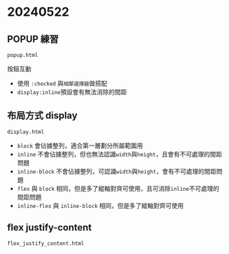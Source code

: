# 20240522

## POPUP 練習

`popup.html`

按鈕互動

- 使用 `:checked` 與`相鄰選擇器`做搭配
- `display:inline`預設會有無法消除的間距

## 布局方式 display

`display.html`
 
- `block` 會佔據整列，適合第一層劃分所屬範圍用
- `inline` 不會佔據整列，但也無法認識`width`與`height`，且會有不可處理的間距問題
- `inline-block` 不會佔據整列，可認識`width`與`height`，會有不可處理的間距問題
- `flex` 與 `block` 相同，但是多了縱軸對齊可使用，且可消除`inline`不可處理的間距問題
- `inline-flex` 與 `inline-block` 相同，但是多了縱軸對齊可使用

## flex justify-content

`flex_justify_content.html`